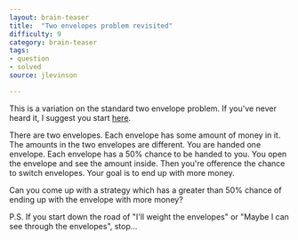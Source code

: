 ```yaml
---
layout: brain-teaser
title:  "Two envelopes problem revisited"
difficulty: 9
category: brain-teaser
tags:
- question
- solved
source: jlevinson

---
```


This is a variation on the standard two envelope problem.  If you've never heard it, I suggest you start <a href="https://en.wikipedia.org/wiki/Two_envelopes_problem">here</a>.

There are two envelopes.  Each envelope has some amount of money in it.  The amounts in the two envelopes are different.  You are handed one envelope.  Each envelope has a 50% chance to be handed to you.  You open the envelope and see the amount inside.  Then you're ofference the chance to switch envelopes.  Your goal is to end up with more money.

Can you come up with a strategy which has a greater than 50% chance of ending up with the envelope with more money?

P.S.  If you start down the road of "I'll weight the envelopes" or "Maybe I can see through the envelopes", stop...
